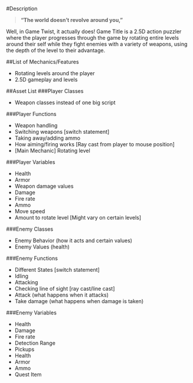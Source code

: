 #Description 
>**“The world doesn’t revolve around you,”**

Well, in Game Twist, it actually does! Game Title is a 2.5D action puzzler where the player progresses through the game by rotating entire levels around their self while they fight enemies with a variety of weapons, using the depth of the level to their advantage.

##List of Mechanics/Features
- Rotating levels around the player
- 2.5D gameplay and levels

##Asset List
###Player Classes
- Weapon classes instead of one big script

###Player Functions
- Weapon handling
- Switching weapons [switch statement]
- Taking away/adding ammo
- How aiming/firing works [Ray cast from player to mouse position]
- [Main Mechanic] Rotating level

###Player Variables
- Health
- Armor
- Weapon damage values
- Damage
- Fire rate
- Ammo
- Move speed
- Amount to rotate level [Might vary on certain levels]

###Enemy Classes
- Enemy Behavior (how it acts and certain values)
- Enemy Values (health)

###Enemy Functions
- Different States [switch statement]
- Idling
- Attacking
- Checking line of sight [ray cast/line cast]
- Attack (what happens when it attacks)
- Take damage (what happens when damage is taken)

###Enemy Variables
- Health
- Damage
- Fire rate
- Detection Range
- Pickups
- Health
- Armor
- Ammo
- Quest Item
